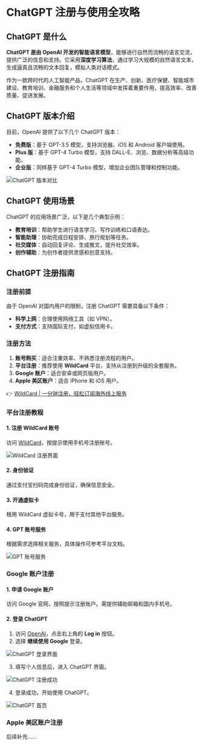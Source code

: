 # ChatGPT 注册与使用全攻略

## ChatGPT 是什么

**ChatGPT 是由 OpenAI 开发的智能语言模型**，能够进行自然而流畅的语言交流，提供广泛的信息和支持。它采用**深度学习算法**，通过学习大规模的自然语言文本，生成逼真且流畅的文本回复，模拟人类对话模式。

作为一款跨时代的人工智能产品，ChatGPT 在生产、创新、医疗保健、智能城市建设、教育培训、金融服务和个人生活等领域中发挥着重要作用，提高效率、改善质量、促进发展。

## ChatGPT 版本介绍

目前，OpenAI 提供了以下几个 ChatGPT 版本：

- **免费版**：基于 GPT-3.5 模型，支持浏览器、iOS 和 Android 客户端使用。
- **Plus 版**：基于 GPT-4 Turbo 模型，支持 DALL-E、浏览、数据分析等高级功能。
- **企业版**：同样基于 GPT-4 Turbo 模型，增加企业团队管理和控制功能。

![ChatGPT 版本对比](https://bbtdd.com/img/19469016326351.webp)

## ChatGPT 使用场景

ChatGPT 的应用场景广泛，以下是几个典型示例：

- **教育培训**：帮助学生进行语言学习、写作训练和口语表达。
- **智能助理**：协助完成日程安排、旅行规划等任务。
- **社交媒体**：自动回复评论、生成推文，提升社交效率。
- **创作辅助**：为创作者提供灵感和创意支持。

## ChatGPT 注册指南

### 注册前提

由于 OpenAI 对国内用户的限制，注册 ChatGPT 需要具备以下条件：

- **科学上网**：合理使用网络工具（如 VPN）。
- **支付方式**：支持国际支付，如虚拟信用卡。

### 注册方法

1. **账号购买**：适合注重效率、不熟悉注册流程的用户。
2. **平台注册**：推荐使用 **WildCard** 平台，支持从注册到升级的全套服务。
3. **Google 账户**：适合安卓或网页版用户。
4. **Apple 美区账户**：适合 iPhone 和 iOS 用户。

👉 [WildCard | 一分钟注册，轻松订阅海外线上服务](https://bbtdd.com/WildCard)

### 平台注册教程

#### 1. 注册 WildCard 账号

访问 [WildCard](https://bbtdd.com/WildCard)，按提示使用手机号注册账号。

![WildCard 注册界面](https://bbtdd.com/img/65678264.webp)

#### 2. 身份验证

通过支付宝扫码完成身份验证，确保信息安全。

#### 3. 开通虚拟卡

租用 WildCard 虚拟卡号，用于支付其他平台服务。

#### 4. GPT 账号服务

根据需求选择相关服务，具体操作可参考平台文档。

![GPT 账号服务](https://bbtdd.com/img/8644257254342.webp)

### Google 账户注册

#### 1. 申请 Google 账户

访问 Google 官网，按照提示注册账户。需提供辅助邮箱和国内手机号。

#### 2. 登录 ChatGPT

1. 访问 [OpenAI](https://openai.com/)，点击右上角的 **Log in** 按钮。
2. 选择 **继续使用 Google** 登录。

![ChatGPT 登录界面](https://bbtdd.com/img/0399189026622531.webp)

3. 填写个人信息后，进入 ChatGPT 界面。

![ChatGPT 注册成功](https://bbtdd.com/img/6042200111412108.webp)

4. 登录成功，开始使用 ChatGPT。

![ChatGPT 首页](https://bbtdd.com/img/20455475480766.webp)

### Apple 美区账户注册

后续补充……